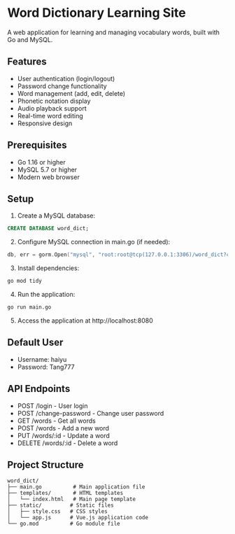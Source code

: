 # Word Dictionary Learning Site

A web application for learning and managing vocabulary words, built with Go and MySQL.

## Features

- User authentication (login/logout)
- Password change functionality
- Word management (add, edit, delete)
- Phonetic notation display
- Audio playback support
- Real-time word editing
- Responsive design

## Prerequisites

- Go 1.16 or higher
- MySQL 5.7 or higher
- Modern web browser

## Setup

1. Create a MySQL database:
```sql
CREATE DATABASE word_dict;
```

2. Configure MySQL connection in main.go (if needed):
```go
db, err = gorm.Open("mysql", "root:root@tcp(127.0.0.1:3306)/word_dict?charset=utf8&parseTime=True&loc=Local")
```

3. Install dependencies:
```bash
go mod tidy
```

4. Run the application:
```bash
go run main.go
```

5. Access the application at http://localhost:8080

## Default User

- Username: haiyu
- Password: Tang777

## API Endpoints

- POST /login - User login
- POST /change-password - Change user password
- GET /words - Get all words
- POST /words - Add a new word
- PUT /words/:id - Update a word
- DELETE /words/:id - Delete a word

## Project Structure

```
word_dict/
├── main.go          # Main application file
├── templates/       # HTML templates
│   └── index.html   # Main page template
├── static/         # Static files
│   ├── style.css   # CSS styles
│   └── app.js      # Vue.js application code
└── go.mod          # Go module file
```
